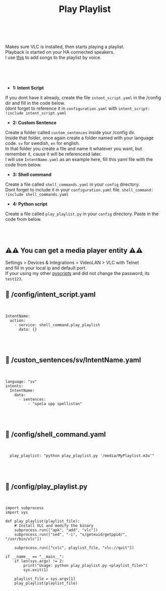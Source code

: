 
<h1 align="center">
<br>

Play Playlist

</h1><br>
<br><br>

Makes sure VLC is installed, then starts playing a playlist. <br> 
Playback is started on your HA connected speakers. <br>
I use [this](https://github.com/pungkula1337anka/Voice-Stuff/blob/main/AddSongToPlaylist.md) to add songs to the playlist by voice. <br> 

<br><br><br>


- **1: Intent Script** <br>

If you dont have it already, create the file `intent_script.yaml` in the /config dir and fill in the code below.<br>
(dont forget to reference it in `configuration.yaml` with `intent_script: !include intent_script.yaml`<br> 

- **2: Custom Sentence** <br>

Create a folder called `custom_sentences` inside your /config dir.<br>
Inside that folder, once again create a folder named with your language code. `sv` for swedish, `en` for english.<br>
In that folder you create a file and name it whatever you want, but remember it, cause it will be referencesd later.<br>
I will use `IntentName.yaml` as an example here, fill this yaml file with the code from below. <br>

- **3: Shell command** <br>

Create a file called `shell_commands.yaml` in your `config` directory. <br>
Dont forget to include it in your `configuration.yaml` file. `shell_command: !include shell_commands.yaml` <br>

- **4: Python script** <br>

Create a file called `play_playlist.py` in your `config` directory. Paste in the code from below. <br>


<br><br>



## **⚠️⚠️ You can get a media player entity ⚠️⚠️** <br>

Settings > Devices & Integrations > VideoLAN > VLC with Telnet  
and fill in your local ip and default port.  
If your using my other [pyscripts](https://github.com/pungkula1337anka/Voice-Stuff/blob/main/PlayArtist.md) and did not change the password, its `test123`.  




## 🦆 /config/intent_script.yaml <br>


<br>


```
IntentName:
  action:
    - service: shell_command.play_playlist
      data: {}
```

<br><br>


## 🦆 /custon_sentences/sv/IntentName.yaml <br>


<br>

```
language: "sv"
intents:
  IntentName:
    data:
      - sentences:
          - "spela upp spellistan"
```

<br><br>


## 🦆 /config/shell_command.yaml <br>


<br>


```
  play_playlist: "python play_playlist.py '/media/MyPlaylist.m3u'"
```

<br><br>


## 🦆 /config/play_playlist.py <br>


<br>


```
import subprocess
import sys

def play_playlist(playlist_file):
    # Install VLC and modify the binary
    subprocess.run(["apk", "add", "vlc"])
    subprocess.run(["sed", "-i", "s/geteuid/getppid/", "/usr/bin/vlc"])

    subprocess.run(["cvlc", playlist_file, "vlc://quit"])

if __name__ == "__main__":
    if len(sys.argv) != 2:
        print("Usage: python play_playlist.py <playlist_file>")
        sys.exit(1)

    playlist_file = sys.argv[1]
    play_playlist(playlist_file)
```

<br><br>
